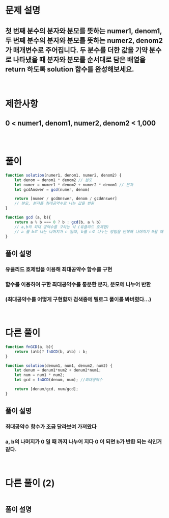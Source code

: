 # 문제 설명
## 첫 번째 분수의 분자와 분모를 뜻하는 numer1, denom1, 두 번째 분수의 분자와 분모를 뜻하는 numer2, denom2가 매개변수로 주어집니다. 두 분수를 더한 값을 기약 분수로 나타냈을 때 분자와 분모를 순서대로 담은 배열을 return 하도록 solution 함수를 완성해보세요.

<br>

# 제한사항
## 0 < numer1, denom1, numer2, denom2 < 1,000
##  
##  

<br>

# 풀이

```js
function solution(numer1, denom1, numer2, denom2) {    
    let denom = denom1 * denom2 // 분모
    let numer = numer1 * denom2 + numer2 * denom1 // 분자
    let gcdAnswer = gcd(numer, denom)

    return [numer / gcdAnswer, denom / gcdAnswer]
    // 분모, 분자를 최대공약수로 나눈 값을 반환
}

function gcd (a, b){
    return a % b === 0 ? b : gcd(b, a % b)
    // a,b의 최대 공약수를 구하는 식 (유클리드 호제법)
    // a 를 b로 나눈 나머지가 c 일때, b를 c로 나누는 방법을 반복해 나머지가 0될 때 나온 수가 a,b의 최대공약수
}
```
## 풀이 설명
### 유클리드 호제법을 이용해 최대공약수 함수를 구현
### 함수를 이용하여 구한 최대공약수를 통분한 분자, 분모에 나누어 반환
### (최대공약수를 어떻게 구현할까 검색중에 벨로그 풀이를 봐버렸다...)

<br>

# 다른 풀이 

```js
function fnGCD(a, b){
    return (a%b)? fnGCD(b, a%b) : b;
}

function solution(denum1, num1, denum2, num2) {
    let denum = denum1*num2 + denum2*num1;
    let num = num1 * num2;
    let gcd = fnGCD(denum, num); //최대공약수

    return [denum/gcd, num/gcd];
}
```
## 풀이 설명
### 최대공약수 함수가 조금 달라보여 가져왔다
### a, b의 나머지가 0 일 때 까지 나누어 지다 0 이 되면 b가 반환 되는 식인거 같다.

<br>

# 다른 풀이 (2)

```js

```
## 풀이 설명
### 